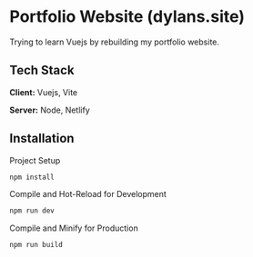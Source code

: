 
# Portfolio Website (dylans.site)

Trying to learn Vuejs by rebuilding my portfolio website.



## Tech Stack

**Client:** Vuejs, Vite

**Server:** Node, Netlify


## Installation

Project Setup
```sh
npm install
```

Compile and Hot-Reload for Development
```sh
npm run dev
```

Compile and Minify for Production
```sh
npm run build
```
